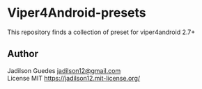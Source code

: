 # Viper4Android-presets
This repository finds a collection of preset for viper4android 2.7+


## Author

Jadilson Guedes <jadilson12@gmail.com>  
License MIT <https://jadilson12.mit-license.org/>
